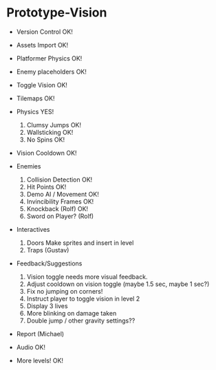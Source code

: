 # Prototype-Vision

- Version Control	OK!
- Assets Import		OK!
- Platformer Physics	OK!
- Enemy placeholders	OK!
- Toggle Vision		OK!
- Tilemaps		OK!
- Physics		YES!
  1) Clumsy Jumps	OK!
  2) Wallsticking	OK!
  3) No Spins		OK!
- Vision Cooldown OK!

- Enemies
  1) Collision Detection  OK!
  2) Hit Points           OK!
  3) Demo AI / Movement   OK!
  4) Invincibility Frames OK!
  5) Knockback (Rolf)     OK!
  6) Sword on Player?     (Rolf)
  
- Interactives
  1) Doors                Make sprites and insert in level
  2) Traps                (Gustav)
 
- Feedback/Suggestions
  1) Vision toggle needs more visual feedback.
  2) Adjust cooldown on vision toggle (maybe 1.5 sec, maybe 1 sec?)
  3) Fix no jumping on corners!
  4) Instruct player to toggle vision in level 2
  5) Display 3 lives
  6) More blinking on damage taken
  7) Double jump / other gravity settings??
  
 - Report             (Michael)
 - Audio              OK!
 - More levels!       OK!
 
